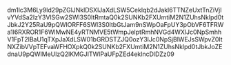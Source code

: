 dm1lc3M6Ly9ld29pZGlJNklDSXlJaXdLSW5Ceklqb2dJakl6TTNZeUxtTnZiVjlvYVdSa2IzY3VlSGw2SWl3S0ltRmtaQ0k2SUNKb2FXUmtiM2N1ZUhsNklpd0tJbkJ2Y25RaU9pQWlORFF6SWl3S0ltbGtJam9nSWpOaFpUY3pObVF6TFRWa1l6RXROR1F6WlMwNE4yRTNMVE5tWmpJelptRmhNVGd4WXlJc0NpSmhhV1FpT2lBaU1qTXpJaXdLSW01bGRDSTZJQ0ozY3lJc0NpSjBlWEJsSWpvZ0ltNXZibVVpTEFvaWFHOXpkQ0k2SUNKb2FXUmtiM2N1ZUhsNklpd0tJbkJoZEdnaU9pQWlMeUlzQ2lKMGJITWlPaUFpZEd4eklncDlDZz09
